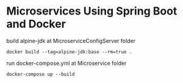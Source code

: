 # Microservices Using Spring Boot and Docker

build alpine-jdk at MicroserviceConfigServer folder
```
docker build --tag=alpine-jdk:base --rm=true .
```

run docker-compose.yml at Microservice folder
```
docker-compose up --build
```
